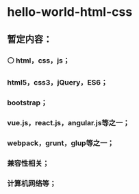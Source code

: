 # hello-world-html-css

 ## 暂定内容：  
 ### ⚪ html，css，js；  
 ###    html5，css3，jQuery，ES6；  
 ###    bootstrap；  
 ###    vue.js，react.js，angular.js等之一；  
 ###    webpack，grunt，glup等之一；  
 ###    兼容性相关；  
 ###    计算机网络等；  

